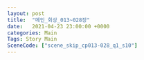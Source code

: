 ```yaml
---
layout: post
title:  "메인_회상_013~028장"
date:   2021-04-23 23:00:00 +0000
categories: Main
Tags: Story Main
SceneCode: ["scene_skip_cp013-028_q1_s10"]
---
```

